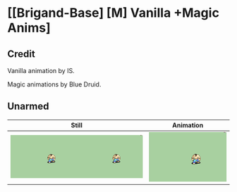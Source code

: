 # [\[Brigand-Base\] \[M\] Vanilla +Magic Anims]

## Credit

Vanilla animation by IS.

Magic animations by Blue Druid.

## Unarmed

| Still | Animation |
| :---: | :-------: |
| ![Unarmed still](./Unarmed_000.png) | ![Unarmed animation](./Unarmed.gif) |
